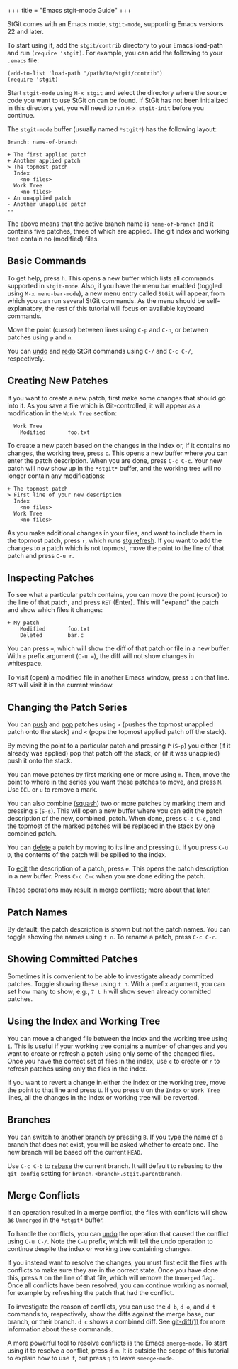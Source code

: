 +++
title = "Emacs stgit-mode Guide"
+++

StGit comes with an Emacs mode, `stgit-mode`, supporting Emacs versions
22 and later.

To start using it, add the `stgit/contrib` directory to your Emacs
load-path and run `(require 'stgit)`. For example, you can add the
following to your `.emacs` file:

```
(add-to-list 'load-path "/path/to/stgit/contrib")
(require 'stgit)
```

Start `stgit-mode` using `M-x stgit` and select the directory where the
source code you want to use StGit on can be found. If StGit has not been
initialized in this directory yet, you will need to run `M-x stgit-init`
before you continue.

The `stgit-mode` buffer (usually named `*stgit*`) has the following
layout:

```
Branch: name-of-branch

+ The first applied patch
+ Another applied patch
> The topmost patch
  Index
    <no files>
  Work Tree
    <no files>
- An unapplied patch
- Another unapplied patch
--
```

The above means that the active branch name is `name-of-branch` and it
contains five patches, three of which are applied. The git index and
working tree contain no (modified) files.

## Basic Commands

To get help, press `h`. This opens a new buffer which lists all commands
supported in `stgit-mode`. Also, if you have the menu bar enabled
(toggled using `M-x menu-bar-mode`), a new menu entry called `StGit`
will appear, from which you can run several StGit commands. As the menu
should be self-explanatory, the rest of this tutorial will focus on
available keyboard commands.

Move the point (cursor) between lines using `C-p` and `C-n`, or between
patches using `p` and `n`.

You can [undo](/man/stg-undo) and [redo](/man/stg-redo) StGit commands
using `C-/` and `C-c C-/`, respectively.

## Creating New Patches

If you want to create a new patch, first make some changes that should
go into it. As you save a file which is Git-controlled, it will appear
as a modification in the `Work Tree` section:

```
  Work Tree
    Modified       foo.txt
```

To create a new patch based on the changes in the index or, if it
contains no changes, the working tree, press `c`. This opens a new
buffer where you can enter the patch description. When you are done,
press `C-c C-c`. Your new patch will now show up in the `*stgit*`
buffer, and the working tree will no longer contain any modifications:

```
+ The topmost patch
> First line of your new description
  Index
    <no files>
  Work Tree
    <no files>
```

As you make additional changes in your files, and want to include them
in the topmost patch, press `r`, which runs [stg
refresh](/man/stg-refresh). If you want to add the changes to a patch
which is not topmost, move the point to the line of that patch and press
`C-u r`.

## Inspecting Patches

To see what a particular patch contains, you can move the point (cursor)
to the line of that patch, and press `RET` (Enter). This will "expand"
the patch and show which files it changes:

```
+ My patch
    Modified       foo.txt
    Deleted        bar.c
```

You can press `=`, which will show the diff of that patch or file in a
new buffer. With a prefix argument (`C-u =`), the diff will not show
changes in whitespace.

To visit (open) a modified file in another Emacs window, press `o` on
that line. `RET` will visit it in the current window.

## Changing the Patch Series

You can [push](/man/stg-push) and [pop](/man/stg-pop) patches using `>`
(pushes the topmost unapplied patch onto the stack) and `<` (pops the
topmost applied patch off the stack).

By moving the point to a particular patch and pressing `P` (`S-p`) you
either (if it already was applied) pop that patch off the stack, or (if
it was unapplied) push it onto the stack.

You can move patches by first marking one or more using `m`. Then, move
the point to where in the series you want these patches to move, and
press `M`. Use `DEL` or `u` to remove a mark.

You can also combine ([squash](/man/stg-squash)) two or more patches by
marking them and pressing `S` (`S-s`). This will open a new buffer where
you can edit the patch description of the new, combined, patch. When
done, press `C-c C-c`, and the topmost of the marked patches will be
replaced in the stack by one combined patch.

You can [delete](/man/stg-delete) a patch by moving to its line and
pressing `D`. If you press `C-u D`, the contents of the patch will be
spilled to the index.

To [edit](/man/stg-edit) the description of a patch, press `e`. This
opens the patch description in a new buffer. Press `C-c C-c` when you
are done editing the patch.

These operations may result in merge conflicts; more about that later.

## Patch Names

By default, the patch description is shown but not the patch names. You
can toggle showing the names using `t n`. To rename a patch, press `C-c
C-r`.

## Showing Committed Patches

Sometimes it is convenient to be able to investigate already committed
patches. Toggle showing these using `t h`. With a prefix argument, you
can set how many to show; e.g., `7 t h` will show seven already
committed patches.

## Using the Index and Working Tree

You can move a changed file between the index and the working tree using
`i`. This is useful if your working tree contains a number of changes
and you want to create or refresh a patch using only some of the changed
files. Once you have the correct set of files in the index, use `c` to
create or `r` to refresh patches using only the files in the index.

If you want to revert a change in either the index or the working tree,
move the point to that line and press `U`. If you press `U` on the
`Index` or `Work Tree` lines, all the changes in the index or working
tree will be reverted.

## Branches

You can switch to another [branch](/man/stg-branch) by pressing `B`. If
you type the name of a branch that does not exist, you will be asked
whether to create one. The new branch will be based off the current
`HEAD`.

Use `C-c C-b` to [rebase](/man/stg-rebase) the current branch. It will
default to rebasing to the `git config` setting for
`branch.<branch>.stgit.parentbranch`.

## Merge Conflicts

If an operation resulted in a merge conflict, the files with conflicts
will show as `Unmerged` in the `*stgit*` buffer.

To handle the conflicts, you can [undo](/man/stg-undo) the operation
that caused the conflict using `C-u C-/`. Note the `C-u` prefix, which
will tell the undo operation to continue despite the index or working
tree containing changes.

If you instead want to resolve the changes, you must first edit the
files with conflicts to make sure they are in the correct state. Once
you have done this, press `R` on the line of that file, which will
remove the `Unmerged` flag. Once all conflicts have been resolved, you
can continue working as normal, for example by refreshing the patch that
had the conflict.

To investigate the reason of conflicts, you can use the `d b`, `d o`,
and `d t` commands to, respectively, show the diffs against the merge
base, our branch, or their branch. `d c` shows a combined diff. See
[git-diff(1)](https://git-scm.com/docs/git-diff) for more information
about these commands.

A more powerful tool to resolve conflicts is the Emacs `smerge-mode`. To
start using it to resolve a conflict, press `d m`. It is outside the
scope of this tutorial to explain how to use it, but press `q` to leave
`smerge-mode`.
